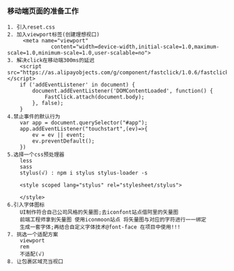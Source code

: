 ### 移动端页面的准备工作
    1. 引入reset.css
    2. 加入viewport标签(创建理想视口)
         <meta name="viewport"
                  content="width=device-width,initial-scale=1.0,maximum-scale=1.0,minimum-scale=1.0,user-scalable=no">
    3. 解决click在移动端300ms的延迟
        <script src="https://as.alipayobjects.com/g/component/fastclick/1.0.6/fastclick.js"></script>
        if ('addEventListener' in document) {
            document.addEventListener('DOMContentLoaded', function() {
                FastClick.attach(document.body);
            }, false);
        }
    4.禁止事件的默认行为
        var app = document.querySelector("#app");
        app.addEventListener("touchstart",(ev)=>{
            ev = ev || event;
            ev.preventDefault();
        })
    5.选择一个css预处理器
        less
        sass
        stylus(√) : npm i stylus stylus-loader -s

        <style scoped lang="stylus" rel="stylesheet/stylus">

        </style>
    6.引入字体图标
        UI制作符合自己公司风格的矢量图;去iconfont站点借阿里的矢量图
        前端工程师拿到矢量图 使用iconmoon站点 将矢量图与对应的字符进行一一绑定
        生成一套字体;再结合自定义字体技术@font-face 在项目中使用!!!
    7. 挑选一个适配方案
        viewport
        rem
        不适配(√)
    8. 让包裹区域充当视口



